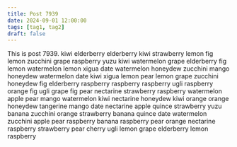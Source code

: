 ```yaml
---
title: Post 7939
date: 2024-09-01 12:00:00
tags: [tag1, tag2]
draft: false
---
```

This is post 7939.
kiwi
elderberry
elderberry
kiwi
strawberry
lemon
fig
lemon
zucchini
grape
raspberry
yuzu
kiwi
watermelon
grape
elderberry
fig
lemon
watermelon
lemon
xigua
date
watermelon
honeydew
zucchini
mango
honeydew
watermelon
date
kiwi
xigua
lemon
pear
lemon
grape
zucchini
honeydew
fig
elderberry
raspberry
raspberry
raspberry
ugli
raspberry
orange
fig
ugli
grape
fig
pear
nectarine
strawberry
raspberry
watermelon
apple
pear
mango
watermelon
kiwi
nectarine
honeydew
kiwi
orange
orange
honeydew
tangerine
mango
date
nectarine
apple
quince
strawberry
yuzu
banana
zucchini
orange
strawberry
banana
quince
date
watermelon
zucchini
apple
pear
raspberry
banana
raspberry
pear
orange
nectarine
raspberry
strawberry
pear
cherry
ugli
lemon
grape
elderberry
lemon
raspberry
